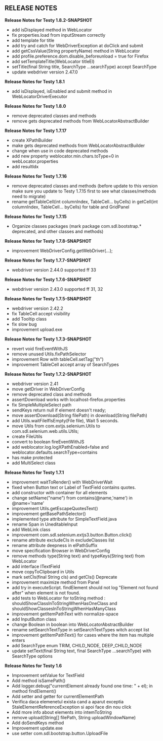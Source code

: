 RELEASE NOTES
-------------
**Release Notes for Testy 1.8.2-SNAPSHOT**
- add isDisplayed method in WebLocator
- fix properties.load from inputStream correctly
- add template for title
- add try and catch for WebDriverException at doClick and submit
- add getCssValue(String propertyName) method in WebLocator
- add profile.preference.dom.disable_beforeunload = true for Firefox
- add setTemplateTitle(WebLocator titleEl)
- setTitle(final String title, SearchType ...searchType) accept SearchType
- update webdriver version 2.47.0

**Release Notes for Testy 1.8.1**
- add isDisplayed, isEnabled and submit method in WebLocatorDriverExecutor

**Release Notes for Testy 1.8.0**
- remove deprecated classes and methods
- remove gets deprecated methods from WebLocatorAbstractBuilder

**Release Notes for Testy 1.7.17**
- create XPathBuilder
- make gets deprecated methods from WebLocatorAbstractBuilder
- change when use in code deprecated methods
- add new property weblocator.min.chars.toType=0 in webLocator.properties
- add resultIdx

**Release Notes for Testy 1.7.16**
- remove deprecated classes and methods (before update to this version make sure you update to Testy 1.7.15 first to see what classes/methods need to migrate)
- rename getTableCell(int columnIndex, TableCell... byCells) in getCell(int columnIndex, TableCell... byCells) for table and GridPanel

**Release Notes for Testy 1.7.15**
- Organize classes packages (mark package com.sdl.bootstrap.* deprecated, and other classes and methods)

**Release Notes for Testy 1.7.8-SNAPSHOT**
- improvement WebDriverConfig.getWebDriver(...);

**Release Notes for Testy 1.7.7-SNAPSHOT**
- webdriver version 2.44.0 supported ff 33

**Release Notes for Testy 1.7.6-SNAPSHOT**
- webdriver version 2.43.0 supported ff 31, 32

**Release Notes for Testy 1.7.5-SNAPSHOT**
- webdriver version 2.42.2
- fix TableCell accept visibility
- add Tooltip class
- fix slow bug
- improvement upload.exe

**Release Notes for Testy 1.7.3-SNAPSHOT**
- revert void fireEventWithJS
- remove unused Utils.fixPathSelector
- improvement Row with tableCell.setTag("th")
- improvement TableCell accept array of SearchTypes

**Release Notes for Testy 1.7.2-SNAPSHOT**
- webdriver version 2.41
- move getDriver in WebDriverConfig
- remove deprecated class and methods
- assertDownload works with localhost-firefox.properties
- fix SimpleMultipleSelect path
- sendKeys return null if element doesn't ready;
- move assertDownload(String filePath) in download(String filePath)
- add Utils.waitFileIfIsEmpty(File file), Wait 5 seconds.
- move Utils from com.extjs.selenium.Utils to com.sdl.selenium.web.utils.Utils;
- create FileUtils
- convert to boolean fireEventWithJS
- add weblocator.log.logXPathEnabled=false and weblocator.defaults.searchType=contains
- has make protected
- add MultiSelect class

**Release Notes for Testy 1.7.1**
- improvement waitToRender() with WebDriverWait
- fixed when Button text or Label of TextField contains quotes.
- add constructor with container for all elements
- change setName("name") from contains(@name,'name') in @name='name'
- improvement Utils.getEscapeQuotesText()
- improvement getBasePathSelector()
- implemented type attribute for SimpleTextField.java
- rename Span in UneditableInput
- add WebLink class
- improvement com.sdl.selenium.extjs3.button.Button.click()
- rename attribute  excludeCls in excludeClasses list
- rename attribute deepness in elPathSuffix
- move specification Browser in WebDriverConfig
- remove methods type(String text) and typeKeys(String text) from WebLocator
- add interface ITextField
- move copyToClipboard in Utils
- mark setCls(final String cls) and getCls() Deprecate
- improvement maximize method from Panel
- add try in executeScript. findElement should not log "Element not found after" when element is not found.
- add tests to WebLocator for toString method : shouldShowClassInToStringWhenHasOneClass and shouldShowClassesInToStringWhenHasManyClass
- improvement getItemPathText with normalize-space
- add InputButton class
- change Boolean in boolean into WebLocatorAbstractBuilder
- rename setSearchTextType in setSearchTextTypes witch accept list
- improvement getItemPathText() for cases where the item has multiple enters
- add SearchType enum TRIM, CHILD_NODE, DEEP_CHILD_NODE
- update setText(final String text, final SearchType ...searchType) with SearchType options

**Release Notes for Testy 1.6**
- Improvement setValue for TextField
- Add method isSamePath()
- Add logger.debug("currentElement already found one time: " + el); in method findElement()
- Add setter and getter for currentElementPath
- Verifica daca elemenetul exista cand a aparut exceptia StaleElementReferenceException si apoi face din nou click
- Add more info about elements into intemToString
- remove upload(String[] filePath, String uploadWindowName)
- Add doSendKeys method
- Improvement update.exe
- use setter com.sdl.bootstrap.button.UploadFile
